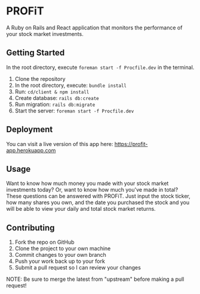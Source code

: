 # PROFiT

A Ruby on Rails and React application that monitors the performance of your stock market investments. 

## Getting Started 

In the root directory, execute `foreman start -f Procfile.dev` in the terminal. 

1. Clone the repository
2. In the root directory, execute: `bundle install`
3. Run: `cd/client & npm install`
4. Create database: `rails db:create`
5. Run migration: `rails db:migrate`
6. Start the server: `foreman start -f Procfile.dev`

## Deployment 

You can visit a live version of this app here: https://profit-app.herokuapp.com

## Usage 

Want to know how much money you made with your stock market investments today? Or, want to know how much you've made in total? These questions can be answered with PROFiT. Just input the stock ticker, how many shares you own, and the date you purchased the stock and you will be able to view your daily and total stock market returns. 

## Contributing

1. Fork the repo on GitHub
2. Clone the project to your own machine
3. Commit changes to your own branch
4. Push your work back up to your fork
5. Submit a pull request so I can review your changes

NOTE: Be sure to merge the latest from "upstream" before making a pull request!
